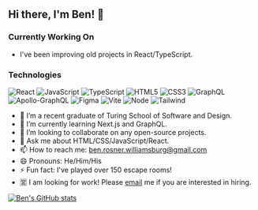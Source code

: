 ## Hi there, I'm Ben! 👋


### Currently Working On
* I've been improving old projects in React/TypeScript.
### Technologies

![React](https://img.shields.io/badge/react-%2320232a.svg?style=for-the-badge&logo=react&logoColor=%2361DAFB)
![JavaScript](https://img.shields.io/badge/javascript-%23323330.svg?style=for-the-badge&logo=javascript&logoColor=%23F7DF1E)
![TypeScript](https://img.shields.io/badge/typescript-%23007ACC.svg?style=for-the-badge&logo=typescript&logoColor=white)
![HTML5](https://img.shields.io/badge/html5-%23E34F26.svg?style=for-the-badge&logo=html5&logoColor=white)
![CSS3](https://img.shields.io/badge/css3-%231572B6.svg?style=for-the-badge&logo=css3&logoColor=white)
![GraphQL](https://img.shields.io/badge/-GraphQL-E10098?style=for-the-badge&logo=graphql&logoColor=white)
![Apollo-GraphQL](https://img.shields.io/badge/-ApolloGraphQL-311C87?style=for-the-badge&logo=apollo-graphql)
![Figma](https://img.shields.io/badge/figma-black.svg?style=for-the-badge&logo=figma&logoColor=orange)
![Vite](https://img.shields.io/badge/vite-yellow.svg?style=for-the-badge&logo=vite&logoColor=purple)
![Node](https://img.shields.io/badge/nodejs-black.svg?style=for-the-badge&logo=nodejs&logoColor=yellow)
![Tailwind](https://img.shields.io/badge/tailwind-blue.svg?style=for-the-badge&logo=tailwind&logoColor=white)

- 🔭 I’m a recent graduate of Turing School of Software and Design.
- 🌱 I’m currently learning Next.js and GraphQL.
- 👯 I’m looking to collaborate on any open-source projects.
- 💬 Ask me about HTML/CSS/JavaScript/React.
- 📫 How to reach me: ben.rosner.williamsburg@gmail.com
- 😄 Pronouns: He/Him/His
- ⚡ Fun fact: I've played over 150 escape rooms!
- 🈺 I am looking for work! Please [email](mailto:ben.rosner.williamsburg@gmail.com) me if you are interested in hiring.

[![Ben's GitHub stats](https://github-readme-stats.vercel.app/api?username=ben-rosner-williamsburg)](https://github.com/anuraghazra/github-readme-stats)


